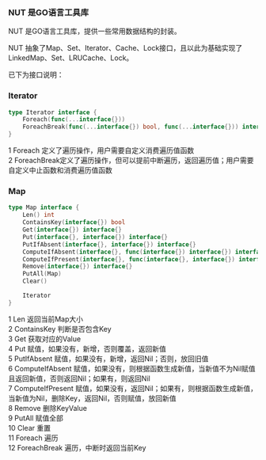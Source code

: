 ### NUT 是GO语言工具库

NUT 是GO语言工具库，提供一些常用数据结构的封装。

NUT 抽象了Map、Set、Iterator、Cache、Lock接口，且以此为基础实现了LinkedMap、Set、LRUCache、Lock。

已下为接口说明：

### Iterator

```go
type Iterator interface {
	Foreach(func(...interface{}))
	ForeachBreak(func(...interface{}) bool, func(...interface{})) interface{}
}
```

1 Foreach     定义了遍历操作，用户需要自定义消费遍历值函数   
2 ForeachBreak定义了遍历操作，但可以提前中断遍历，返回遍历值；用户需要自定义中止函数和消费遍历值函数   

### Map

```go
type Map interface {
	Len() int
	ContainsKey(interface{}) bool
	Get(interface{}) interface{}
	Put(interface{}, interface{}) interface{}
	PutIfAbsent(interface{}, interface{}) interface{}
	ComputeIfAbsent(interface{}, func(interface{}) interface{}) interface{}
	ComputeIfPresent(interface{}, func(interface{}, interface{}) interface{}) interface{}
	Remove(interface{}) interface{}
	PutAll(Map)
	Clear()

	Iterator
}
```

1  Len                返回当前Map大小   
2  ContainsKey        判断是否包含Key   
3  Get                获取对应的Value   
4  Put                赋值，如果没有，新增，否则覆盖，返回新值   
5  PutIfAbsent        赋值，如果没有，新增，返回Nil；否则，放回旧值   
6  ComputeIfAbsent    赋值，如果没有，则根据函数生成新值，当新值不为Nil赋值且返回新值，否则返回Nil；如果有，则返回Nil   
7  ComputeIfPresent   赋值，如果没有，返回Nil；如果有，则根据函数生成新值，当新值为Nil，删除Key，返回Nil，否则赋值，放回新值   
8  Remove             删除KeyValue   
9  PutAll             赋值全部   
10 Clear              重置   
11 Foreach            遍历   
12 ForeachBreak       遍历，中断时返回当前Key   

